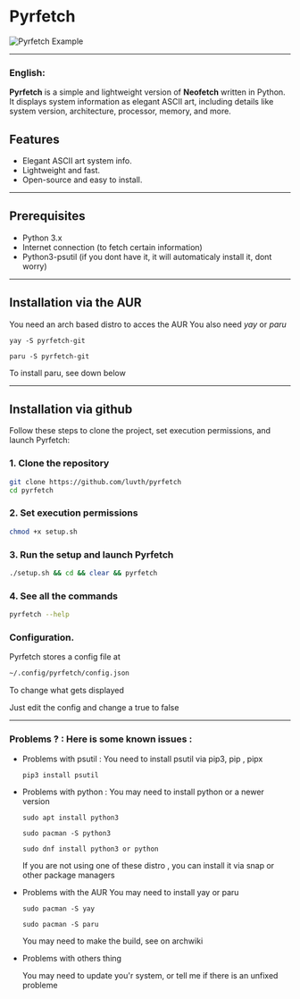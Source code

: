 # Pyrfetch

![Pyrfetch Example](https://i.imgur.com/YID7WaY.png)

---

### English:

**Pyrfetch** is a simple and lightweight version of **Neofetch** written in Python. It displays system information as elegant ASCII art, including details like system version, architecture, processor, memory, and more.

## Features
- Elegant ASCII art system info.
- Lightweight and fast.
- Open-source and easy to install.

---

## Prerequisites
- Python 3.x
- Internet connection (to fetch certain information)
- Python3-psutil (if you dont have it, it will automaticaly install it, dont worry)

---

## Installation via the AUR 

You need an arch based distro to acces the AUR
You also need *yay* or *paru*

```
yay -S pyrfetch-git
```
```
paru -S pyrfetch-git
```
To install paru, see down below

-----------

## Installation via github

Follow these steps to clone the project, set execution permissions, and launch Pyrfetch:

### 1. Clone the repository
```bash
git clone https://github.com/luvth/pyrfetch
cd pyrfetch
```

### 2. Set execution permissions
```bash
chmod +x setup.sh
```

### 3. Run the setup and launch Pyrfetch
```bash
./setup.sh && cd && clear && pyrfetch
```

### 4. See all the commands
```bash
pyrfetch --help
```

### Configuration.
Pyrfetch stores a config file at

```bash
~/.config/pyrfetch/config.json
```

To change what gets displayed

Just edit the config and change a true to false

---------------------------------

### Problems ? : Here is some known issues :

- Problems with psutil : You need to install psutil via pip3, pip , pipx
  
  ```
  pip3 install psutil
  ```
  
- Problems with python : You may need to install python or a newer version
  
  ```
  sudo apt install python3
  ```
  ```
  sudo pacman -S python3
  ```
  ```
  sudo dnf install python3 or python
  ```
  If you are not using one of these distro , you can install it via snap or other package managers

- Problems with the AUR
  You may need to install yay or paru
  ```
  sudo pacman -S yay
  ```

  ```
  sudo pacman -S paru
  ```

  You may need to make the build, see on archwiki


- Problems with others thing

  You may need to update you'r system, or tell me if there is an unfixed probleme

  
